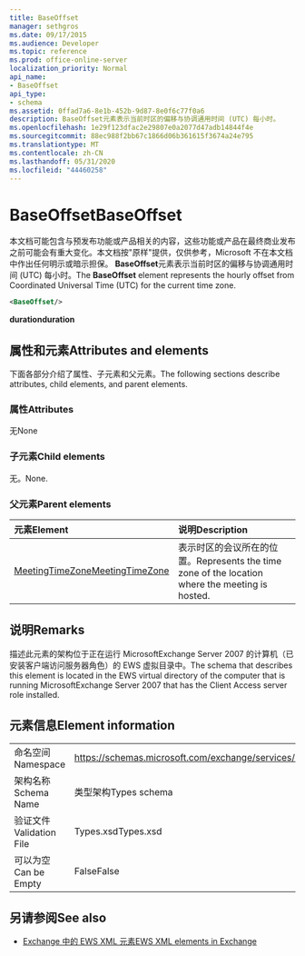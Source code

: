 ```yaml
---
title: BaseOffset
manager: sethgros
ms.date: 09/17/2015
ms.audience: Developer
ms.topic: reference
ms.prod: office-online-server
localization_priority: Normal
api_name:
- BaseOffset
api_type:
- schema
ms.assetid: 0ffad7a6-8e1b-452b-9d87-8e0f6c77f0a6
description: BaseOffset元素表示当前时区的偏移与协调通用时间 (UTC) 每小时。
ms.openlocfilehash: 1e29f123dfac2e29807e0a2077d47adb14844f4e
ms.sourcegitcommit: 88ec988f2bb67c1866d06b361615f3674a24e795
ms.translationtype: MT
ms.contentlocale: zh-CN
ms.lasthandoff: 05/31/2020
ms.locfileid: "44460258"
---
```

# <a name="baseoffset"></a><span data-ttu-id="e8b29-103">BaseOffset</span><span class="sxs-lookup"><span data-stu-id="e8b29-103">BaseOffset</span></span>

<span data-ttu-id="e8b29-104">本文档可能包含与预发布功能或产品相关的内容，这些功能或产品在最终商业发布之前可能会有重大变化。本文档按"原样"提供，仅供参考，Microsoft 不在本文档中作出任何明示或暗示担保。 **BaseOffset**元素表示当前时区的偏移与协调通用时间 (UTC) 每小时。</span><span class="sxs-lookup"><span data-stu-id="e8b29-104">The **BaseOffset** element represents the hourly offset from Coordinated Universal Time (UTC) for the current time zone.</span></span> 
  
```xml
<BaseOffset/>
```

 <span data-ttu-id="e8b29-105">**duration**</span><span class="sxs-lookup"><span data-stu-id="e8b29-105">**duration**</span></span>
## <a name="attributes-and-elements"></a><span data-ttu-id="e8b29-106">属性和元素</span><span class="sxs-lookup"><span data-stu-id="e8b29-106">Attributes and elements</span></span>

<span data-ttu-id="e8b29-107">下面各部分介绍了属性、子元素和父元素。</span><span class="sxs-lookup"><span data-stu-id="e8b29-107">The following sections describe attributes, child elements, and parent elements.</span></span>
  
### <a name="attributes"></a><span data-ttu-id="e8b29-108">属性</span><span class="sxs-lookup"><span data-stu-id="e8b29-108">Attributes</span></span>

<span data-ttu-id="e8b29-109">无</span><span class="sxs-lookup"><span data-stu-id="e8b29-109">None</span></span>
  
### <a name="child-elements"></a><span data-ttu-id="e8b29-110">子元素</span><span class="sxs-lookup"><span data-stu-id="e8b29-110">Child elements</span></span>

<span data-ttu-id="e8b29-111">无。</span><span class="sxs-lookup"><span data-stu-id="e8b29-111">None.</span></span>
  
### <a name="parent-elements"></a><span data-ttu-id="e8b29-112">父元素</span><span class="sxs-lookup"><span data-stu-id="e8b29-112">Parent elements</span></span>

|<span data-ttu-id="e8b29-113">**元素**</span><span class="sxs-lookup"><span data-stu-id="e8b29-113">**Element**</span></span>|<span data-ttu-id="e8b29-114">**说明**</span><span class="sxs-lookup"><span data-stu-id="e8b29-114">**Description**</span></span>|
|:-----|:-----|
|[<span data-ttu-id="e8b29-115">MeetingTimeZone</span><span class="sxs-lookup"><span data-stu-id="e8b29-115">MeetingTimeZone</span></span>](meetingtimezone.md) <br/> |<span data-ttu-id="e8b29-116">表示时区的会议所在的位置。</span><span class="sxs-lookup"><span data-stu-id="e8b29-116">Represents the time zone of the location where the meeting is hosted.</span></span>  <br/> |
   
## <a name="remarks"></a><span data-ttu-id="e8b29-117">说明</span><span class="sxs-lookup"><span data-stu-id="e8b29-117">Remarks</span></span>

<span data-ttu-id="e8b29-118">描述此元素的架构位于正在运行 MicrosoftExchange Server 2007 的计算机（已安装客户端访问服务器角色）的 EWS 虚拟目录中。</span><span class="sxs-lookup"><span data-stu-id="e8b29-118">The schema that describes this element is located in the EWS virtual directory of the computer that is running MicrosoftExchange Server 2007 that has the Client Access server role installed.</span></span>
  
## <a name="element-information"></a><span data-ttu-id="e8b29-119">元素信息</span><span class="sxs-lookup"><span data-stu-id="e8b29-119">Element information</span></span>

|||
|:-----|:-----|
|<span data-ttu-id="e8b29-120">命名空间</span><span class="sxs-lookup"><span data-stu-id="e8b29-120">Namespace</span></span>  <br/> |https://schemas.microsoft.com/exchange/services/2006/types  <br/> |
|<span data-ttu-id="e8b29-121">架构名称</span><span class="sxs-lookup"><span data-stu-id="e8b29-121">Schema Name</span></span>  <br/> |<span data-ttu-id="e8b29-122">类型架构</span><span class="sxs-lookup"><span data-stu-id="e8b29-122">Types schema</span></span>  <br/> |
|<span data-ttu-id="e8b29-123">验证文件</span><span class="sxs-lookup"><span data-stu-id="e8b29-123">Validation File</span></span>  <br/> |<span data-ttu-id="e8b29-124">Types.xsd</span><span class="sxs-lookup"><span data-stu-id="e8b29-124">Types.xsd</span></span>  <br/> |
|<span data-ttu-id="e8b29-125">可以为空</span><span class="sxs-lookup"><span data-stu-id="e8b29-125">Can be Empty</span></span>  <br/> |<span data-ttu-id="e8b29-126">False</span><span class="sxs-lookup"><span data-stu-id="e8b29-126">False</span></span>  <br/> |
   
## <a name="see-also"></a><span data-ttu-id="e8b29-127">另请参阅</span><span class="sxs-lookup"><span data-stu-id="e8b29-127">See also</span></span>



- [<span data-ttu-id="e8b29-128">Exchange 中的 EWS XML 元素</span><span class="sxs-lookup"><span data-stu-id="e8b29-128">EWS XML elements in Exchange</span></span>](ews-xml-elements-in-exchange.md)

